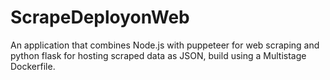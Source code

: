 # ScrapeDeployonWeb
An application that combines Node.js with puppeteer for web scraping and python flask for hosting scraped data as JSON, build using a Multistage Dockerfile.
